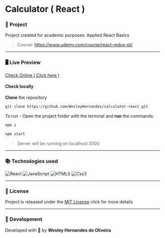 # Calculator ( React )

### 🚀 Project
Project created for academic purposes. Applied React Basics

> Course: https://www.udemy.com/course/react-redux-pt/

<hr>

### 🖥️ Live Preview

[Check Online ( Click here )](http://calculator-react-iota-seven.vercel.app/) <br>

#### Check locally

**Clone** the repository

```bash
git clone https://github.com/WesleyHernandes/calculator-react.git
```

To run - Open the project folder with the terminal and **run** the commands:

```bash
npm i

npm start
```

> Server will be running on localhost:3000

<hr>

### 📚 Technologies used
![React](https://img.shields.io/badge/React-100000?style=for-the-badge&logo=React&logoColor=white&labelColor=292973&color=292973)
![JavaScript](https://img.shields.io/badge/javascript-%23323330.svg?style=for-the-badge&logo=javascript&logoColor=%23F7DF1E)
![HTML5](https://img.shields.io/badge/html5-%23E34F26.svg?style=for-the-badge&logo=html5&logoColor=white)
![Css3](https://img.shields.io/badge/Css3-100000?style=for-the-badge&logo=Css3&logoColor=white&labelColor=FF8F18&color=FF8F18)

<hr>

### 📝 License
Project is released under the [MIT License](./LICENSE) click for more details

<hr>

### 🧔 Development
Developed with 💜 by **Wesley Hernandes de Oliveira**
